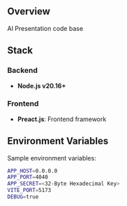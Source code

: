 ## Overview

AI Presentation code base

## Stack

### Backend

- **Node.js v20.16+**

### Frontend

- **Preact.js**: Frontend framework

## Environment Variables

Sample environment variables:

```bash
APP_HOST=0.0.0.0
APP_PORT=4040
APP_SECRET=<32-Byte Hexadecimal Key>
VITE_PORT=5173
DEBUG=true
```
